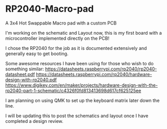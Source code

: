 # RP2040-Macro-pad
A 3x4 Hot Swappable Macro pad with a custom PCB

I'm working on the schematic and Layout now, this is my first board with a microcontroller implemented directly on the PCB!

I chose the RP2040 for the job as it is documented extensively and generally easy to get booting. 

Some awesome resources I have been using for those who wish to do something similar:
https://datasheets.raspberrypi.com/rp2040/rp2040-datasheet.pdf
https://datasheets.raspberrypi.com/rp2040/hardware-design-with-rp2040.pdf
https://www.digikey.com/en/maker/projects/hardware-design-with-the-rp2040-part-1-schematic/c4326f0fd813413698d617cf625125ee


I am planning on using QMK to set up the keyboard matrix later down the line.

I will be updating this to post the schematics and layout once I have completed a design review.
